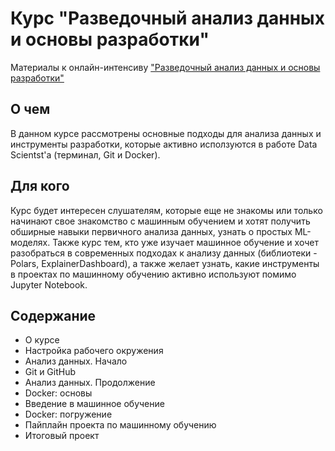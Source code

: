 # Курс "Разведочный анализ данных и основы разработки"
Материалы к онлайн-интенсиву ["Разведочный анализ данных и основы разработки"](https://stepik.org/a/177213)

## О чем
В данном курсе рассмотрены основные подходы для анализа данных и инструменты разработки, которые активно исползуются в работе Data Scientst'a (терминал, Git и Docker).

## Для кого
Курс будет интересен слушателям, которые еще не знакомы или только начинают свое знакомство с машинным обучением и хотят получить обширные навыки первичного анализа данных, узнать о простых ML-моделях. Также курс тем, кто уже изучает машинное обучение и хочет разобраться в современных подходах к анализу данных (библиотеки - Polars, ExplainerDashboard), а также желает узнать, какие инструменты в проектах по машинному обучению активно используют помимо Jupyter Notebook.

## Содержание
- О курсе
- Настройка рабочего окружения
- Анализ данных. Начало
- Git и GitHub
- Анализ данных. Продолжение
- Docker: основы
- Введение в машинное обучение
- Docker: погружение
- Пайплайн проекта по машинному обучению
- Итоговый проект
